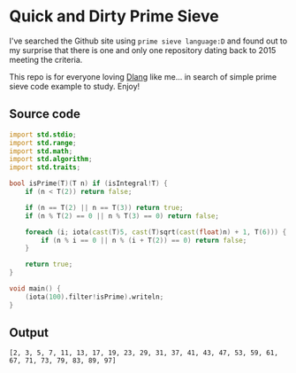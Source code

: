 # Quick and Dirty Prime Sieve

I've searched the Github site using `prime sieve language:D` and found out to my surprise that there is one and only one repository dating back to 2015 meeting the criteria.

This repo is for everyone loving [Dlang](https://dlang.org) like me... in search of simple prime sieve code example to study. Enjoy!

## Source code

```D
import std.stdio;
import std.range;
import std.math;
import std.algorithm;
import std.traits;

bool isPrime(T)(T n) if (isIntegral!T) {
    if (n < T(2)) return false;

    if (n == T(2) || n == T(3)) return true;
    if (n % T(2) == 0 || n % T(3) == 0) return false;

    foreach (i; iota(cast(T)5, cast(T)sqrt(cast(float)n) + 1, T(6))) {
        if (n % i == 0 || n % (i + T(2)) == 0) return false;
    }

    return true;
}

void main() {
    (iota(100).filter!isPrime).writeln;
}
```

## Output

```
[2, 3, 5, 7, 11, 13, 17, 19, 23, 29, 31, 37, 41, 43, 47, 53, 59, 61, 67, 71, 73, 79, 83, 89, 97]
```


